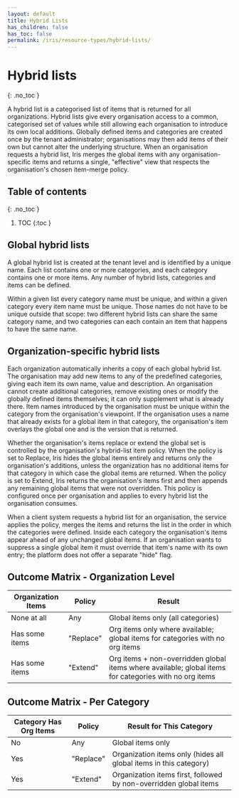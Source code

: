 ```yaml
---
layout: default
title: Hybrid Lists
has_children: false
has_toc: false
permalink: /iris/resource-types/hybrid-lists/
---
```


# Hybrid lists
{: .no_toc }

A hybrid list is a categorised list of items that is returned for all organizations. Hybrid lists give every organisation access to a common, categorised set of values while still allowing each organisation to introduce its own local additions. Globally defined items and categories are created once by the tenant administrator; organisations may then add items of their own but cannot alter the underlying structure. When an organisation requests a hybrid list, Iris merges the global items with any organisation-specific items and returns a single, "effective" view that respects the organisation's chosen item-merge policy.

## Table of contents
{: .no_toc }

1. TOC
{:toc }

## Global hybrid lists

A global hybrid list is created at the tenant level and is identified by a unique name. Each list contains one or more categories, and each category contains one or more items. Any number of hybrid lists, categories and items can be defined. 

Within a given list every category name must be unique, and within a given category every item name must be unique. Those names do not have to be unique outside that scope: two different hybrid lists can share the same category name, and two categories can each contain an item that happens to have the same name.

## Organization-specific hybrid lists

Each organization automatically inherits a copy of each global hybrid list. The organisation may add new items to any of the predefined categories, giving each item its own name, value and description. An organisation cannot create additional categories, remove existing ones or modify the globally defined items themselves; it can only supplement what is already there. Item names introduced by the organisation must be unique within the category from the organisation's viewpoint. If the organisation uses a name that already exists for a global item in that category, the organisation's item overlays the global one and is the version that is returned.

Whether the organisation's items replace or extend the global set is controlled by the organisation's hybrid-list item policy. When the policy is set to Replace, Iris hides the global items entirely and returns only the organisation's additions, unless the organization has no additional items for that category in which case the global items are returned. When the policy is set to Extend, Iris returns the organisation's items first and then appends any remaining global items that were not overridden. This policy is configured once per organisation and applies to every hybrid list the organisation consumes.

When a client system requests a hybrid list for an organisation, the service applies the policy, merges the items and returns the list in the order in which the categories were defined. Inside each category the organisation's items appear ahead of any unchanged global items. If an organisation wants to suppress a single global item it must override that item's name with its own entry; the platform does not offer a separate "hide" flag.

## Outcome Matrix - Organization Level

| Organization Items | Policy | Result |
|-------------------|--------|--------|
| None at all | Any | Global items only (all categories) |
| Has some items | "Replace" | Org items only where available; global items for categories with no org items |
| Has some items | "Extend" | Org items + non-overridden global items where available; global items for categories with no org items |

## Outcome Matrix - Per Category

| Category Has Org Items | Policy | Result for This Category |
|------------------------|--------|--------------------------|
| No | Any | Global items only |
| Yes | "Replace" | Organization items only (hides all global items in this category) |
| Yes | "Extend" | Organization items first, followed by non-overridden global items |